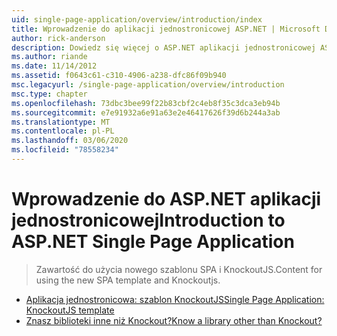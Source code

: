 ```yaml
---
uid: single-page-application/overview/introduction/index
title: Wprowadzenie do aplikacji jednostronicowej ASP.NET | Microsoft Docs
author: rick-anderson
description: Dowiedz się więcej o ASP.NET aplikacji jednostronicowej ASP.NET aplikacji jednostronicowej (SPA) ułatwia tworzenie aplikacji, które zawierają znaczący interacti po stronie klienta...
ms.author: riande
ms.date: 11/14/2012
ms.assetid: f0643c61-c310-4906-a238-dfc86f09b940
msc.legacyurl: /single-page-application/overview/introduction
msc.type: chapter
ms.openlocfilehash: 73dbc3bee99f22b83cbf2c4eb8f35c3dca3eb94b
ms.sourcegitcommit: e7e91932a6e91a63e2e46417626f39d6b244a3ab
ms.translationtype: MT
ms.contentlocale: pl-PL
ms.lasthandoff: 03/06/2020
ms.locfileid: "78558234"
---
```

# <a name="introduction-to-aspnet-single-page-application"></a><span data-ttu-id="9e915-103">Wprowadzenie do ASP.NET aplikacji jednostronicowej</span><span class="sxs-lookup"><span data-stu-id="9e915-103">Introduction to ASP.NET Single Page Application</span></span>

> <span data-ttu-id="9e915-104">Zawartość do użycia nowego szablonu SPA i KnockoutJS.</span><span class="sxs-lookup"><span data-stu-id="9e915-104">Content for using the new SPA template and Knockoutjs.</span></span>

- [<span data-ttu-id="9e915-105">Aplikacja jednostronicowa: szablon KnockoutJS</span><span class="sxs-lookup"><span data-stu-id="9e915-105">Single Page Application: KnockoutJS template</span></span>](knockoutjs-template.md)
- [<span data-ttu-id="9e915-106">Znasz biblioteki inne niż Knockout?</span><span class="sxs-lookup"><span data-stu-id="9e915-106">Know a library other than Knockout?</span></span>](other-libraries.md)
